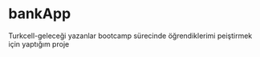 # bankApp
Turkcell-geleceği yazanlar bootcamp sürecinde öğrendiklerimi peiştirmek için yaptığım proje
